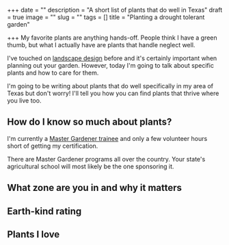 +++
date = ""
description = "A short list of plants that do well in Texas"
draft = true
image = ""
slug = ""
tags = []
title = "Planting a drought tolerant garden"

+++
My favorite plants are anything hands-off. People think I have a green thumb, but what I actually have are plants that handle neglect well.

I've touched on [landscape design](https://craftycody.com/life/backyard-zen-garden/) before and it's certainly important when planning out your garden. However, today I'm going to talk about specific plants and how to care for them.

I'm going to be writing about plants that do well specifically in my area of Texas but don't worry! I'll tell you how you can find plants that thrive where you live too.

## How do I know so much about plants?

I'm currently a [Master Gardener trainee](https://mastergardener.tamu.edu/become/) and only a few volunteer hours short of getting my certification.

There are Master Gardener programs all over the country. Your state's agricultural school will most likely be the one sponsoring it.

## What zone are you in and why it matters

## Earth-kind rating

## Plants I love